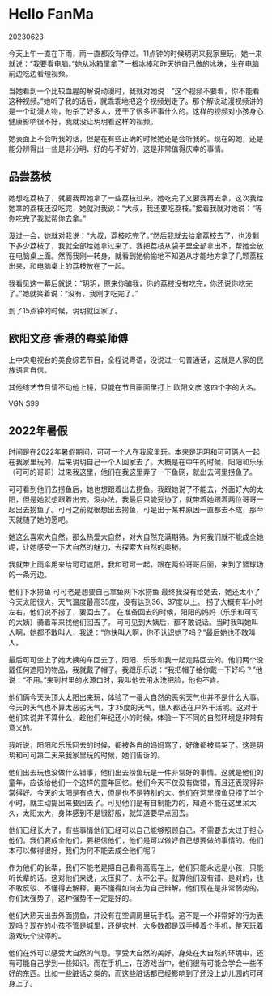 # Hello FanMa 

20230623

今天上午一直在下雨，雨一直都没有停过。11点钟的时候玥玥来我家里玩，她一来就说：“我要看电脑。”她从冰箱里拿了一根冰棒和昨天她自己做的冰块，坐在电脑前边吃边看短视频。

当她看到一个比较血腥的解说动漫时，我就对她说：“这个视频不要看，你不能看这种视频。”她听了我的话后，就乖乖地把这个视频划走了。那个解说动漫视频讲的是一个动漫人物，他杀了好多人，还干了很多坏事什么的。这样的视频对小孩身心健康影响很不好，我就没让玥玥看这样的视频。

她表面上不会听我的话，但是在有些正确的时候她还是会听我的。现在的她，还是能分辨得出一些是非分明、好的与不好的，这是非常值得庆幸的事情。

## 品尝荔枝

她想吃荔枝了，就要我帮她拿了一些荔枝过来。她吃完了又要我再去拿，这次我给她拿的荔枝还没吃完，她就对我说：“大叔，我还要吃荔枝。”接着我就对她说：“等你吃完了我就帮你去拿。”

没过一会，她就对我说：“大叔，荔枝吃完了。”然后我就去给拿荔枝去了，也没剩下多少荔枝了，我就全部给她拿过来了。我把荔枝从袋子里全部拿出不，帮她全放在电脑桌上面。然而我刚一转身，就看到她偷偷地不知道从才能地方拿了几颗荔枝出来，和电脑桌上的荔枝放在了一起。

我看见这一幕后就说：“玥玥，原来你骗我，你的荔枝没有吃完，你还说你吃完了。”她就笑着说：“没有，我刚才吃完了。”

到了15点钟的时候，玥玥就回家了。


## 欧阳文彦 香港的粤菜师傅

上中央电视台的美食综艺节目，全程说粤语，没说过一句普通话，这就是人家的民族语言自信。

其他综艺节目请不动他上镜，只能在节目画面里打上 欧阳文彦 这四个字的大名。

VGN S99

## 2022年暑假

时间是在2022年暑假期间，可可一个人在我家里玩。本来是玥玥和可可俩人一起在我家里玩的，后来玥玥自己一个人回家去了。大概是在中午的时候，阳阳和乐乐（可可的哥哥）过来我这里，他们在我这里弄了一下鱼网，就出去河里捞鱼了。

可可看到他们去捞鱼后，她也想跟着出去捞鱼。我跟她说了不能去，外面好大的太阳，但是她就想跟着出去。没办法，我最后只能妥协了，就带着她跟着两位哥哥一起出去捞鱼了。可可之前就很想出去捞鱼，可是出于某种原因一直都去不成，那今天就随了她的愿吧。

她这么喜欢大自然，那么热爱大自然，对大自然充满期待。为何我们就不能成全她呢，让她感受一下大自然的魅力，去探索大自然的奥秘。

我就带上雨伞用来给可可遮阳，我和可可一起，跟在两位哥哥后面，来到了篮球场的一条河边。

他们下水捞鱼
可可老是想要自己拿鱼网下水捞鱼
最终我没有给她去，她还太小了
今天太阳很大，天气温度最高35度，没有达到36、37度以上。
捞了大概有半小时左右，他们说不捞了，要回去了。
在准备回去的时候，阳阳的妈妈（乐乐和可可的大姨）骑着车来找他们回去了。
可可见到大姨后，都不敢说话。当时我叫她叫人啊，她都不敢叫人，我说：“你快叫人啊，你不认识她了吗？”最后她也不敢叫人。

最后可可坐上了她大姨的车回去了，阳阳、乐乐和我一起走路回去的。他们两个没戴任何遮阳的物品，我就戴了帽子。我跟乐乐说：“我把帽子给你戴一下好吗？”他说：“不用。”来到村里的水源口时，我叫他去用水洗把脸，他也不肯。

他们俩今天头顶大太阳出来玩，体验了一番大自然的恶劣天气也并不是什么大事。今天的天气也不算太恶劣天气，才35度的天气，很人都还在户外干活呢。这对于他们来说并不算什么，趁他们年纪还小的时候，体验一下不同的自然环境是非常有意义的。

我听说，阳阳和乐乐回去的时候，都被各自的妈妈骂了，好像都被骂哭了。这是玥玥和可可第二天来我家里玩的时候，她们告诉的。

他们出去玩也没做什么错事，他们出去捞鱼玩是一件非常好的事情。这就是他们的童年，应该给他们一个这样的童年回忆。他们今天不仅没有做错，而且还表现得非常得好。今天的太阳是有点大，但是也不是特别的大。他们在河里捞鱼只捞了半个小时，就主动提出来要回去了。可见他们是有自制能力的，知道不能在这里呆太久，太阳太大，身体感到不是很舒服，就知道要早点回去。

他们已经长大了，有些事情他们已经可以自己能够照顾自己，不需要去太过于担心他们。我们要成全他们，要相信他们，他们是可以做好自己想要做的事情的。他们本可以做得很好，我们为何不能去成全他们呢？

作为他们的长辈，我们不能老是把自己看得高高在上，他们只能永远是小孩，只能听长辈的话。这对他们来说，太压抑了、太不公平。就算他们没有错、是对的，也不敢反驳、不懂得去解释，更不懂得如何去为自己辩解。他们现在是非常弱势的，你们太强势了，这种强势不一定是好的。

他们大热天出去外面捞鱼，并没有在空调房里玩手机。这不是一个非常好的行为表现吗？现在的小孩不管是城里，还是农村，大多数都是双手捧着个手机，整天玩着游戏玩个没停的。

他们在外可以感受大自然的气息，享受大自然的美好。身处在大自然的环境中，还有可能自己学到一些知识。而在手机上，在游戏当中，他们很有可能会学会一些不好的东西。比如一些脏话之类的，而这些脏话都已经影响到了还没上幼儿园的可可身上了。